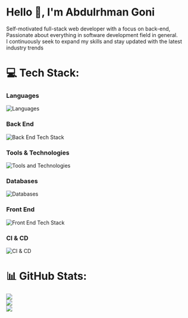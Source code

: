 # Hello 👋, I'm Abdulrhman Goni

Self-motivated full-stack web developer with a focus on back-end, <br>
Passionate about everything in software development field in general. <br>
I continuously seek to expand my skills and stay updated with the latest industry trends

# 💻 Tech Stack:
### **Languages**
![Languages](https://skillicons.dev/icons?i=javascript,ts&theme=dark)
### **Back End**
![Back End Tech Stack](https://skillicons.dev/icons?i=nodejs,bun,deno,nestjs,express&theme=dark)
### **Tools & Technologies**
![Tools and Technologies](https://skillicons.dev/icons?i=docker,nginx,git,jest,gql&theme=dark)
### **Databases**
![Databases](https://skillicons.dev/icons?i=mongodb,redis,postgresql,elasticsearch&theme=dark)
### **Front End**
![Front End Tech Stack](https://skillicons.dev/icons?i=react,nextjs,tailwind,bootstrap,mui,redux,rollupjs,vite&theme=dark)
### **CI & CD**
![CI & CD](https://skillicons.dev/icons?i=githubactions&theme=dark)

# 📊 GitHub Stats:

![](https://github-readme-streak-stats.herokuapp.com/?user=AbdulrhmanGoni&theme=dark&hide_border=false)<br/>
![](https://github-readme-stats.vercel.app/api?username=AbdulrhmanGoni&theme=dark&hide_border=false&include_all_commits=true&count_private=true)<br/>
![](https://github-readme-stats.vercel.app/api/top-langs/?username=AbdulrhmanGoni&theme=dark&hide_border=false&include_all_commits=true&count_private=true&layout=compact)
